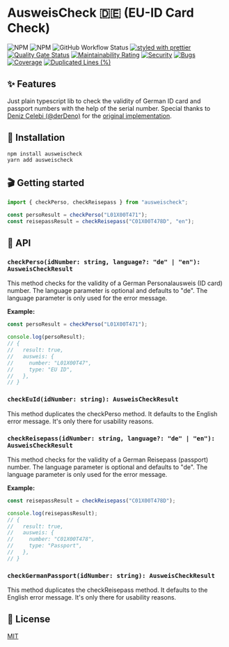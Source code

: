 # AusweisCheck 🇩🇪 (EU-ID Card Check)

![NPM](https://img.shields.io/npm/l/ausweischeck)
![NPM](https://img.shields.io/npm/v/ausweischeck)
![GitHub Workflow Status](https://github.com/LILA-IT/ausweischeck/actions/workflows/ausweischeck.yml/badge.svg?branch=main)
[![styled with prettier](https://img.shields.io/badge/styled_with-prettier-ff69b4.svg)](https://github.com/prettier/prettier)
[![Quality Gate Status](https://sonarqube.lila.systems/api/project_badges/measure?project=AusweisCheck&metric=alert_status&token=sqb_17d32d830cafc47fc0ea2968734531f12e89e870)](https://sonarqube.lila.systems/dashboard?id=AusweisCheck)
[![Maintainability Rating](https://sonarqube.lila.systems/api/project_badges/measure?project=AusweisCheck&metric=sqale_rating&token=sqb_17d32d830cafc47fc0ea2968734531f12e89e870)](https://sonarqube.lila.systems/dashboard?id=AusweisCheck)
[![Security](https://sonarqube.lila.systems/api/project_badges/measure?project=AusweisCheck&metric=security_rating&token=sqb_17d32d830cafc47fc0ea2968734531f12e89e870)](https://sonarqube.lila.systems/dashboard?id=AusweisCheck)
[![Bugs](https://sonarqube.lila.systems/api/project_badges/measure?project=AusweisCheck&metric=bugs&token=sqb_17d32d830cafc47fc0ea2968734531f12e89e870)](https://sonarqube.lila.systems/dashboard?id=AusweisCheck)
[![Coverage](https://sonarqube.lila.systems/api/project_badges/measure?project=AusweisCheck&metric=coverage&token=sqb_17d32d830cafc47fc0ea2968734531f12e89e870)](https://sonarqube.lila.systems/dashboard?id=AusweisCheck)
[![Duplicated Lines (%)](https://sonarqube.lila.systems/api/project_badges/measure?project=AusweisCheck&metric=duplicated_lines_density&token=sqb_17d32d830cafc47fc0ea2968734531f12e89e870)](https://sonarqube.lila.systems/dashboard?id=AusweisCheck)

## ✨ Features

Just plain typescript lib to check the validity of German ID card and passport numbers with the help of the serial number.
Special thanks to [Deniz Celebi (@derDeno)](https://github.com/derDeno) for the [original implementation](https://github.com/derDeno/AusweisCheck).

## 🔧 Installation

```sh
npm install ausweischeck
yarn add ausweischeck
```

## 🎬 Getting started

```ts
import { checkPerso, checkReisepass } from "ausweischeck";

const persoResult = checkPerso("L01X00T471");
const reisepassResult = checkReisepass("C01X00T478D", "en");
```

## 📜 API

### `checkPerso(idNumber: string, language?: "de" | "en"): AusweisCheckResult`

This method checks for the validity of a German Personalausweis (ID card) number.
The language parameter is optional and defaults to "de". The language parameter is only used for the error message.

**Example:**

```ts
const persoResult = checkPerso("L01X00T471");

console.log(persoResult);
// {
//   result: true,
//   ausweis: {
//     number: "L01X00T47",
//     type: "EU ID",
//   },
// }
```

### `checkEuId(idNumber: string): AusweisCheckResult`

This method duplicates the checkPerso method. It defaults to the English error message.
It's only there for usability reasons.

### `checkReisepass(idNumber: string, language?: "de" | "en"): AusweisCheckResult`

This method checks for the validity of a German Reisepass (passport) number.
The language parameter is optional and defaults to "de". The language parameter is only used for the error message.

**Example:**

```ts
const reisepassResult = checkReisepass("C01X00T478D");

console.log(reisepassResult);
// {
//   result: true,
//   ausweis: {
//     number: "C01X00T478",
//     type: "Passport",
//   },
// }
```

### `checkGermanPassport(idNumber: string): AusweisCheckResult`

This method duplicates the checkReisepass method. It defaults to the English error message.
It's only there for usability reasons.

## 🥂 License

[MIT](./LICENSE.md)
